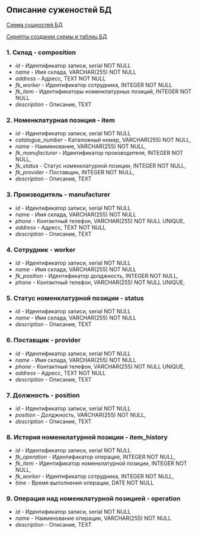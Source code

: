 ## Описание суженостей БД

[Схема сущностей БД](Entity.png)

[Скрипты создания схемы и таблиц БД](postgreSqlScript.sql)

### 1. Склад - composition
* _id_ - Идентификатор записи, serial NOT NULL
* _name_ - Имя склада, VARCHAR(255) NOT NULL
* _address_ - Aдресс, TEXT NOT NULL
* _fk_worker_ - Идентификатор сотрудника, INTEGER NOT NULL
* _fk_item_ - Идентификаторы номенклатурных позиций, INTEGER NOT NULL
* _description_ - Описание,  TEXT

### 2. Номенклатурная позиция - item
* _id_ - Идентификатор записи, serial NOT NULL
* _catalogue_number_ - Каталожный номер, VARCHAR(255) NOT NULL,
* _name_ - Наименование, VARCHAR(255) NOT NULL,
* _fk_manufacturer_ - Идентификатор производителя, INTEGER NOT NULL,
* _fk_status_ - Статус номенклатурной позиции, INTEGER NOT NULL,
* _fk_provider_ - Поставщик, INTEGER NOT NULL,
* _description_ - Описание,  TEXT

### 3. Производитель - manufacturer
* _id_ - Идентификатор записи, serial NOT NULL
* _name_ - Имя склада, VARCHAR(255) NOT NULL
* _phone_ - Контактный телефон, VARCHAR(255) NOT NULL UNIQUE,
* _address_ - Aдресс, TEXT NOT NULL
* _description_ - Описание, TEXT

### 4. Сотрудник - worker
* _id_ - Идентификатор записи, serial NOT NULL
* _name_ - Имя склада, VARCHAR(255) NOT NULL
* _fk_position_ - Идентификатор долджность, INTEGER NOT NULL,
* _phone_ - Контактный телефон, VARCHAR(255) NOT NULL UNIQUE,

### 5. Статус номенклатурной позиции - status
* _id_ - Идентификатор записи, serial NOT NULL
* _name_ - Имя склада, VARCHAR(255) NOT NULL
* _description_ - Описание, TEXT

### 6. Поставщик - provider
* _id_ - Идентификатор записи, serial NOT NULL
* _name_ - Имя склада, VARCHAR(255) NOT NULL
* _phone_ - Контактный телефон, VARCHAR(255) NOT NULL UNIQUE,
* _address_ - Aдресс, TEXT NOT NULL
* _description_ - Описание, TEXT
 
### 7. Должность - position
* _id_ - Идентификатор записи, serial NOT NULL
* _position_ - Долджность, VARCHAR(255) NOT NULL,
* _description_ - Описание, TEXT

### 8. История номенклатурной позиции - item_history
* _id_ - Идентификатор записи, serial NOT NULL
* _fk_operation_ - Идентификатор операция, INTEGER NOT NULL,
* _fk_item_ - Идентификатор номенклатурной позиции, INTEGER NOT NULL,
* _fk_worker_ - Идентификатор сотрудника, INTEGER NOT NULL,
* _time_ - Время выполнения операции, DATE NOT NULL

### 9. Операция над номенклатурной позицией - operation
* _id_ - Идентификатор записи, serial NOT NULL
* _name_ - Наименование операции, VARCHAR(255) NOT NULL
* _description_ - Описание, TEXT